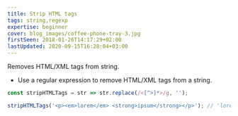 ```yaml
---
title: Strip HTML tags
tags: string,regexp
expertise: beginner
cover: blog_images/coffee-phone-tray-3.jpg
firstSeen: 2018-01-26T14:17:29+02:00
lastUpdated: 2020-09-15T16:28:04+03:00
---
```


Removes HTML/XML tags from string.

- Use a regular expression to remove HTML/XML tags from a string.

```js
const stripHTMLTags = str => str.replace(/<[^>]*>/g, '');
```

```js
stripHTMLTags('<p><em>lorem</em> <strong>ipsum</strong></p>'); // 'lorem ipsum'
```
